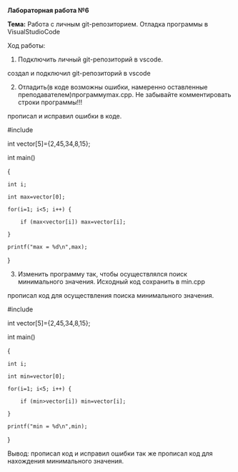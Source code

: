 **Лабораторная работа №6**

**Тема:** Работа с личным git-репозиторием. Отладка программы в VisualStudioCode

Ход работы:

1. Подключить личный git-репозиторий в vscode.

создал и подключил git-репозиторий в vscode

2. Отладить(в коде возможны ошибки, намеренно оставленные преподавателем)программуmax.cpp. Не забывайте комментировать строки программы!!!

прописал и исправил ошибки в коде.

#include<cstdio>

int vector[5]={2,45,34,8,15};

int main()

{

	int i;

	int max=vector[0];

	for(i=1; i<5; i++) {

		if (max<vector[i]) max=vector[i];

	}

	printf("max = %d\n",max);

}


3. Изменить программу так, чтобы осуществлялся поиск минимального значения. Исходный код сохранить в min.cpp

прописал код для осуществления поиска минимального значения.

#include<cstdio>

int vector[5]={2,45,34,8,15};

int main()

{

    int i;
	
    int min=vector[0];

	for(i=1; i<5; i++) {

		if (min>vector[i]) min=vector[i];

	}

	printf("min = %d\n",min);

}

Вывод: прописал код и исправил ошибки так же прописал код для нахождения минимального значения.